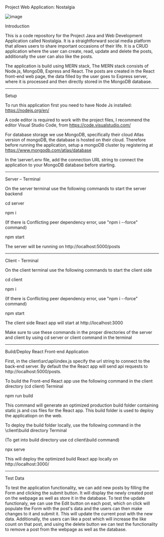 Project Web Application: Nostalgia

![image](https://user-images.githubusercontent.com/113787259/190888203-a75a7ee1-07c7-498c-b44e-82956b0541fe.png)

Introduction

This is a code repository for the Project Java and Web Development Application called Nostalgia. It is a straightforward social media platform that allows users to share important occasions of their life. It is a CRUD application where the user can create, read, update and delete the posts, additionally the user can also like the posts.

The application is build using MERN stack, The MERN stack consists of Node.js, MongoDB, Express and React. The posts are created in the React front-end web page, the data filled by the user goes to Express server, where it is processed and then directly stored in the MongoDB database.

-------------------------------------------------------------------------------------------------------------------------------------------------------------

Setup

To run this application first you need to have Node Js installed: https://nodejs.org/en/

A code editor is required to work with the project files, I recommend the editor Visual Studio Code, from https://code.visualstudio.com/

For database storage we use MongoDB, specifically their cloud Atlas version of mongoDB, the database is hosted on their cloud. Therefore before running the application, setup a mongoDB cluster by registering at https://www.mongodb.com/atlas/database

In the \server\\.env file, add the connection URL string to connect the application to your MongoDB database before starting.

-------------------------------------------------------------------------------------------------------------------------------------------------------------

Server – Terminal

On the server terminal use the following commands to start the server backend

cd server

npm i

(If there is Conflicting peer dependency error, use "npm i --force" command)

npm start

The server will be running on http://localhost:5000/posts

-------------------------------------------------------------------------------------------------------------------------------------------------------------

Client - Terminal

On the client terminal use the following commands to start the client side

cd client

npm i

(If there is Conflicting peer dependency error, use "npm i --force" command)

npm start

The client side React app will start at http://localhost:3000

Make sure to use these commands in the proper directories of the server and client by using cd server or client command in the terminal

-------------------------------------------------------------------------------------------------------------------------------------------------------------

Build/Deploy React Front-end Application

First, in the client\src\api\index.js specify the url string to connect to the back-end server. By default the the React app will send api requests to http://localhost:5000/posts.

To build the Front-end React app use the following command in the client directory (cd client) Terminal

npm run build

This command will generate an optimized production build folder containing static js and css files for the React app. This build folder is used to deploy the applicatiopn on the web.

To deploy the build folder locally, use the following command in the \client\build directory Terminal 

(To get into build directory use cd client\build command)

npx serve

This will deploy the optimized build React app locally on http://localhost:3000/

-------------------------------------------------------------------------------------------------------------------------------------------------------------

Test Data

To test the application functionality, we can add new posts by filling the Form and clicking the submit button. It will display the newly created post on the webpage as well as store it in the database. To test the update functionaly, we can use the Edit button on each post, which on click will populate the Form with the post's data and the users can then make changes to it and submit it. This will update the current post with the new data. Additionally, the users can like a post which will increase the like count on that post, and using the delete button we can test the functionality to remove a post from the webpage as well as the database.

